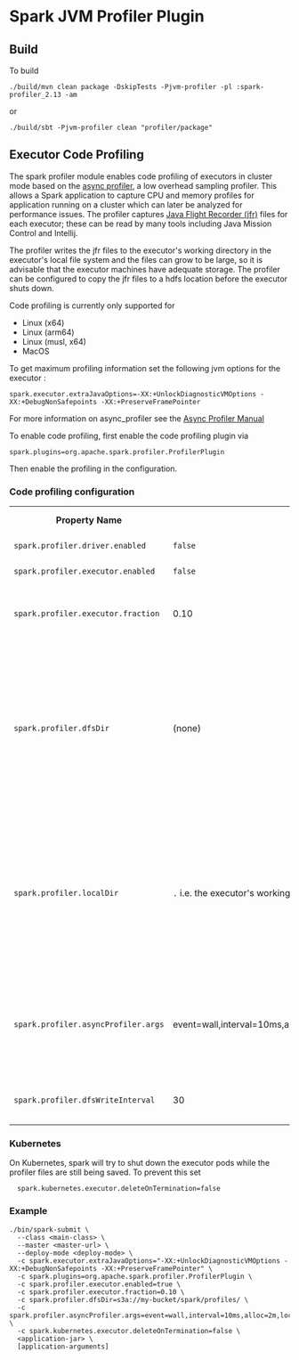 # Spark JVM Profiler Plugin

## Build

To build

```
./build/mvn clean package -DskipTests -Pjvm-profiler -pl :spark-profiler_2.13 -am
```

or

```
./build/sbt -Pjvm-profiler clean "profiler/package"
```

## Executor Code Profiling

The spark profiler module enables code profiling of executors in cluster mode based on the [async profiler](https://github.com/async-profiler/async-profiler/blob/v4.0/README.md), a low overhead sampling profiler. This allows a Spark application to capture CPU and memory profiles for application running on a cluster which can later be analyzed for performance issues. The profiler captures [Java Flight Recorder (jfr)](https://access.redhat.com/documentation/es-es/red_hat_build_of_openjdk/17/html/using_jdk_flight_recorder_with_red_hat_build_of_openjdk/openjdk-flight-recorded-overview) files for each executor; these can be read by many tools including Java Mission Control and Intellij.

The profiler writes the jfr files to the executor's working directory in the executor's local file system and the files can grow to be large, so it is advisable that the executor machines have adequate storage. The profiler can be configured to copy the jfr files to a hdfs location before the executor shuts down.

Code profiling is currently only supported for

*   Linux (x64)
*   Linux (arm64)
*   Linux (musl, x64)
*   MacOS

To get maximum profiling information set the following jvm options for the executor :

```
spark.executor.extraJavaOptions=-XX:+UnlockDiagnosticVMOptions -XX:+DebugNonSafepoints -XX:+PreserveFramePointer
```

For more information on async_profiler see the [Async Profiler Manual](https://krzysztofslusarski.github.io/2022/12/12/async-manual.html)


To enable code profiling, first enable the code profiling plugin via

```
spark.plugins=org.apache.spark.profiler.ProfilerPlugin
```

Then enable the profiling in the configuration.


### Code profiling configuration

<table class="spark-config">
<tr><th>Property Name</th><th>Default</th><th>Meaning</th><th>Since Version</th></tr>
<tr>
  <td><code>spark.profiler.driver.enabled</code></td>
  <td><code>false</code></td>
  <td>
    If true, turn on profiling in driver.
  </td>
  <td>4.0.0</td>
</tr>
<tr>
  <td><code>spark.profiler.executor.enabled</code></td>
  <td><code>false</code></td>
  <td>
    If true, turn on profiling in executors.
  </td>
  <td>4.0.0</td>
</tr>
<tr>
  <td><code>spark.profiler.executor.fraction</code></td>
  <td>0.10</td>
  <td>
    The fraction of executors on which to enable profiling. The executors to be profiled are picked at random.
  </td>
  <td>4.0.0</td>
</tr>
<tr>
  <td><code>spark.profiler.dfsDir</code></td>
  <td>(none)</td>
  <td>
      An HDFS compatible path to which the profiler's output files are copied. The output files will be written as <i>dfsDir/{{APP_ID}}/profile-exec-{{EXECUTOR_ID}}.jfr</i> <br/>
      If no <i>dfsDir</i> is specified then the files are not copied over. Users should ensure there is sufficient disk space available otherwise it may lead to corrupt jfr files.
  </td>
  <td>4.0.0</td>
</tr>
<tr>
  <td><code>spark.profiler.localDir</code></td>
  <td><code>.</code> i.e. the executor's working dir</td>
  <td>
   The local directory in the executor container to write the jfr files to. If not specified the file will be written to the executor's working directory. Users should ensure there is sufficient disk space available on the system as running out of space may result in corrupt jfr file and even cause jobs to fail on systems like K8s.  
  </td>
  <td>4.0.0</td>
</tr>
<tr>
  <td><code>spark.profiler.asyncProfiler.args</code></td>
  <td>event=wall,interval=10ms,alloc=2m,lock=10ms,chunktime=300s</td>
  <td>
      Arguments to pass to the Async Profiler. Detailed options are documented in the comments here:
      <a href="https://github.com/async-profiler/async-profiler/blob/v4.0/docs/ProfilerOptions.md">Profiler options</a>.  
       Note that the arguments to start, stop, specify output format, and output file do not have to be specified.
  </td>
  <td>4.0.0</td>
</tr>
<tr>
  <td><code>spark.profiler.dfsWriteInterval</code></td>
  <td>30</td>
  <td>
    Time interval, in seconds, after which the profiler output will be synced to DFS.
  </td>
  <td>4.0.0</td>
</tr>
</table>

### Kubernetes
On Kubernetes, spark will try to shut down the executor pods while the profiler files are still being saved. To prevent this set
```
  spark.kubernetes.executor.deleteOnTermination=false
```

### Example
```
./bin/spark-submit \
  --class <main-class> \
  --master <master-url> \
  --deploy-mode <deploy-mode> \
  -c spark.executor.extraJavaOptions="-XX:+UnlockDiagnosticVMOptions -XX:+DebugNonSafepoints -XX:+PreserveFramePointer" \
  -c spark.plugins=org.apache.spark.profiler.ProfilerPlugin \
  -c spark.profiler.executor.enabled=true \
  -c spark.profiler.executor.fraction=0.10 \
  -c spark.profiler.dfsDir=s3a://my-bucket/spark/profiles/ \
  -c spark.profiler.asyncProfiler.args=event=wall,interval=10ms,alloc=2m,lock=10ms,chunktime=300s \
  -c spark.kubernetes.executor.deleteOnTermination=false \
  <application-jar> \
  [application-arguments]
```
